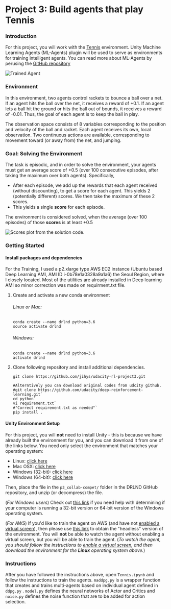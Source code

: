 [//]: # "Image References"

[image1]: https://video.udacity-data.com/topher/2018/May/5af7955a_tennis/tennis.png "Trained Agent"



# Project 3: Build agents that play Tennis 

### Introduction

For this project, you will work with the [Tennis](https://github.com/Unity-Technologies/ml-agents/blob/master/docs/Learning-Environment-Examples.md#tennis) environment.  Unity Machine Learning Agents (ML-Agents) plugin will be used to serve as environments for training intelligent agents. You can read more about ML-Agents by perusing the [GitHub repository](https://github.com/Unity-Technologies/ml-agents)

![Trained Agent][image1]



### Environment 

In this environment, two agents control rackets to bounce a ball over a  net. If an agent hits the ball over the net, it receives a reward of  +0.1.  If an agent lets a ball hit the ground or hits the ball out of  bounds, it receives a reward of -0.01.  Thus, the goal of each agent is  to keep the ball in play.

The observation space consists of 8 variables corresponding to the  position and velocity of the ball and racket. Each agent receives its  own, local observation.  Two continuous actions are available,  corresponding to movement toward (or away from) the net, and jumping. 



### Goal: Solving the Environment

The task is episodic, and in order to solve the environment, your  agents must get an average score of +0.5 (over 100 consecutive episodes, after taking the maximum over both agents). Specifically,

- After each episode, we add up the rewards that each agent received  (without discounting), to get a score for each agent. This yields 2  (potentially different) scores. We then take the maximum of these 2  scores.
- This yields a single **score** for each episode.

The environment is considered solved, when the average (over 100 episodes) of those **scores** is at least +0.5



![Scores plot from the solution code.](https://video.udacity-data.com/topher/2018/August/5b75ef77_screen-shot-2018-08-16-at-4.37.07-pm/screen-shot-2018-08-16-at-4.37.07-pm.png)



### Getting Started

#### Install packages and dependencies

For the Training, I used a p2.xlarge type AWS EC2 instance (Ubuntu based Deep Learning AMI, AMI ID i-0b78e1a0328a9a1a6) the Seoul Region, where I closely located.  Most of the utilities are already installed  in Deep learning AMI so minor correction was made on requirment.txt file. 



1. Create and activate a new conda environment 

   ###### Linux or Mac:		

   ```
   conda create --name drlnd python=3.6
   source activate drlnd
   ```

   ###### Windows:

   ```
   conda create --name drlnd python=3.6
   activate drlnd
   ```

   

3. Clone following repository and install additional dependencies.

   ```
   git clone https://github.com/jihys/udacity-rl-project3.git
   
   #Alterntively you can download original codes from udcity github. 
   #git clone https://github.com/udacity/deep-reinforcement-learning.git`
   cd python`
   vi requirement.txt` 
   #"Correct requirement.txt as needed"`
   pip install .
   ```
   
   
   

#### Unity Environment Setup 

For this project, you will **not** need to install Unity - this is because we have already built the environment for you, and  you can download it from one of the links below.  You need only select  the environment that matches your operating system:

- Linux: [click here](https://s3-us-west-1.amazonaws.com/udacity-drlnd/P3/Tennis/Tennis_Linux.zip)
- Mac OSX: [click here](https://s3-us-west-1.amazonaws.com/udacity-drlnd/P3/Tennis/Tennis.app.zip)
- Windows (32-bit): [click here](https://s3-us-west-1.amazonaws.com/udacity-drlnd/P3/Tennis/Tennis_Windows_x86.zip)
- Windows (64-bit): [click here](https://s3-us-west-1.amazonaws.com/udacity-drlnd/P3/Tennis/Tennis_Windows_x86_64.zip)

Then, place the file in the `p3_collab-compet/` folder in the DRLND GitHub repository, and unzip (or decompress) the file.

(*For Windows users*) Check out [this link](https://support.microsoft.com/en-us/help/827218/how-to-determine-whether-a-computer-is-running-a-32-bit-version-or-64) if you need help with determining if your computer is running a 32-bit  version or 64-bit version of the Windows operating system.

(*For AWS*) If you'd like to train the agent on AWS (and have not [enabled a virtual screen](https://github.com/Unity-Technologies/ml-agents/blob/master/docs/Training-on-Amazon-Web-Service.md)), then please use [this link](https://s3-us-west-1.amazonaws.com/udacity-drlnd/P3/Tennis/Tennis_Linux_NoVis.zip) to obtain the "headless" version of the environment.  You will **not** be able to watch the agent without enabling a virtual screen, but you will be able to train the agent.  (*To watch the agent, you should follow the instructions to [enable a virtual screen](https://github.com/Unity-Technologies/ml-agents/blob/master/docs/Training-on-Amazon-Web-Service.md), and then download the environment for the **Linux** operating system above.*)

 

### Instructions

After you have followed the instructions above, open `Tennis.ipynb` and follow the instructions to train the agents. `maddpg.py` is a wrapper function that creates and trains multi-agents based on individual agent defined in `ddpg.py` .  `model.py` defines the neural networks of Actor and Critics and `noise.py` defines the noise function that are to be added for action selection. 

 

